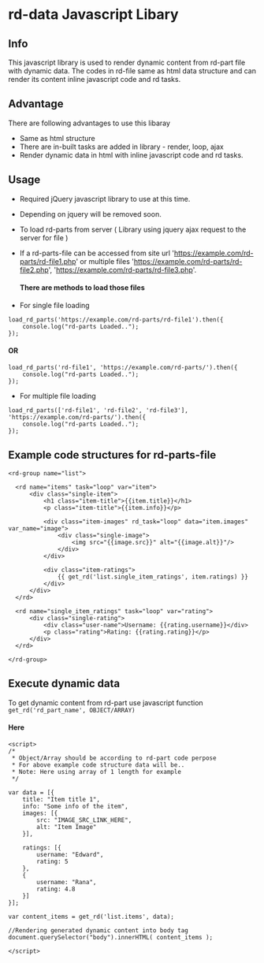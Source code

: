# rd-data Javascript Libary
## Info
This javascript library is used to render dynamic content from rd-part file with dynamic data.
The codes in rd-file same as html data structure and can render its content inline javascript code and rd tasks.

## Advantage
There are following advantages to use this libaray
- Same as html structure
- There are in-built tasks are added in library - render, loop, ajax
- Render dynamic data in html with inline javascript code and rd tasks.

## Usage
- Required jQuery javascript library to use at this time.
- Depending on jquery will be removed soon.

- To load rd-parts from server ( Library using jquery ajax request to the server for file )
- If a rd-parts-file can be accessed from site url 'https://example.com/rd-parts/rd-file1.php'
  or multiple files 'https://example.com/rd-parts/rd-file2.php', 'https://example.com/rd-parts/rd-file3.php'.
  
  #### There are methods to load those files
 - For single file loading
  ```
  load_rd_parts('https://example.com/rd-parts/rd-file1').then({
      console.log("rd-parts Loaded..");
  });
  ```
  #### OR
  ```
  load_rd_parts('rd-file1', 'https://example.com/rd-parts/').then({
      console.log("rd-parts Loaded..");
  });
  ```
  
  
  - For multiple file loading
  
  ```
  load_rd_parts(['rd-file1', 'rd-file2', 'rd-file3'], 'https://example.com/rd-parts/').then({
      console.log("rd-parts Loaded..");
  });
  ```
  ## Example code structures for rd-parts-file
  
  ```
  <rd-group name="list">

	<rd name="items" task="loop" var="item">
		<div class="single-item">
			<h1 class="item-title">{{item.title}}</h1>
			<p class="item-title">{{item.info}}</p>

			<div class="item-images" rd_task="loop" data="item.images" var_name="image">
				<div class="single-image">
					<img src="{{image.src}}" alt="{{image.alt}}"/>
				</div>
			</div>

			<div class="item-ratings">
				{{ get_rd('list.single_item_ratings', item.ratings) }}
			</div>
		</div>
	</rd>

	<rd name="single_item_ratings" task="loop" var="rating">
		<div class="single-rating">
			<div class="user-name">Username: {{rating.username}}</div>
			<p class="rating">Rating: {{rating.rating}}</p>
		</div>
	</rd>

</rd-group>
```
## Execute dynamic data
To get dynamic content from rd-part use javascript function ``get_rd('rd_part_name', OBJECT/ARRAY)``
#### Here

```
<script>
/*
 * Object/Array should be according to rd-part code perpose
 * For above example code structure data will be..
 * Note: Here using array of 1 length for example
 */

var data = [{
    title: "Item title 1",
    info: "Some info of the item",
    images: [{
    	src: "IMAGE_SRC_LINK_HERE",
    	alt: "Item Image"
    }],

    ratings: [{
    	username: "Edward",
    	rating: 5
    },
    {
    	username: "Rana",
    	rating: 4.8
    }]
}];

var content_items = get_rd('list.items', data);

//Rendering generated dynamic content into body tag
document.querySelector("body").innerHTML( content_items );

</script>
```



